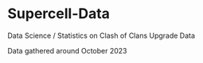 # Supercell-Data

Data Science / Statistics on Clash of Clans Upgrade Data

Data gathered around October 2023


